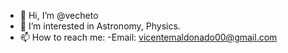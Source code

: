 - 👋 Hi, I’m @vecheto
- 👀 I’m interested in Astronomy, Physics.
- 📫 How to reach me:
                -Email: vicentemaldonado00@gmail.com

<!---
vecheto/vecheto is a ✨ special ✨ repository because its `README.md` (this file) appears on your GitHub profile.
You can click the Preview link to take a look at your changes.
--->
